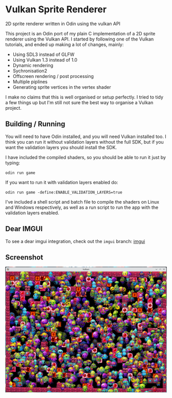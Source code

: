# Vulkan Sprite Renderer

2D sprite renderer written in Odin using the vulkan API

This project is an Odin port of my plain C implementation of a 2D sprite
renderer using the Vulkan API.  I started by following one of the Vulkan
tutorials, and ended up making a lot of changes, mainly:

- Using SDL3 instead of GLFW
- Using Vulkan 1.3 instead of 1.0
- Dynamic rendering
- Sychronisation2
- Offscreen rendering / post processing
- Multiple piplines
- Generating sprite vertices in the vertex shader

I make no claims that this is well organised or setup perfectly.  I tried
 to tidy a few things up but I'm still not sure the best way to organise
 a Vulkan project.

## Building / Running

You will need to have Odin installed, and you will need Vulkan installed
too.  I think you can run it without validation layers without the full
SDK, but if you want the validation layers you should install the SDK.

I have included the compiled shaders, so you should be able to run it
just by typing:

```
odin run game
```

If you want to run it with validation layers enabled do:

```
odin run game -define:ENABLE_VALIDATION_LAYERS=true
```

I've included a shell script and batch file to compile the shaders on
Linux and Windows respectively, as well as a run script to run the app
with the validation layers enabled.

## Dear IMGUI

To see a dear imgui integration, check out the `imgui` branch: [imgui](https://github.com/stevelittlefish/odin_vulkan_sprite_renderer/tree/dear_imgui)

## Screenshot

![Screenshot](https://raw.githubusercontent.com/stevelittlefish/odin_vulkan_sprite_renderer/refs/heads/main/screenshot.png)
